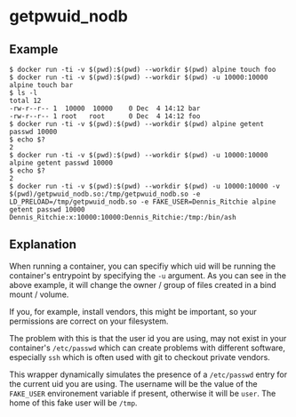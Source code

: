 getpwuid_nodb
=============

## Example

```
$ docker run -ti -v $(pwd):$(pwd) --workdir $(pwd) alpine touch foo
$ docker run -ti -v $(pwd):$(pwd) --workdir $(pwd) -u 10000:10000 alpine touch bar
$ ls -l
total 12
-rw-r--r-- 1  10000  10000    0 Dec  4 14:12 bar
-rw-r--r-- 1 root   root      0 Dec  4 14:12 foo
$ docker run -ti -v $(pwd):$(pwd) --workdir $(pwd) alpine getent passwd 10000
$ echo $?
2
$ docker run -ti -v $(pwd):$(pwd) --workdir $(pwd) -u 10000:10000 alpine getent passwd 10000
$ echo $?
2
$ docker run -ti -v $(pwd):$(pwd) --workdir $(pwd) -u 10000:10000 -v $(pwd)/getpwuid_nodb.so:/tmp/getpwuid_nodb.so -e LD_PRELOAD=/tmp/getpwuid_nodb.so -e FAKE_USER=Dennis_Ritchie alpine getent passwd 10000
Dennis_Ritchie:x:10000:10000:Dennis_Ritchie:/tmp:/bin/ash
```

## Explanation

When running a container, you can specifiy which uid will be running the container's entrypoint by specifying the `-u` argument.
As you can see in the above example, it will change the owner / group of files created in a bind mount / volume.

If you, for example, install vendors, this might be important, so your permissions are correct on your filesystem.

The problem with this is that the user id you are using, may not exist in your container's `/etc/passwd` which can create problems with different software, especially `ssh` which is often used with git to checkout private vendors.

This wrapper dynamically simulates the presence of a `/etc/passwd` entry for the current uid you are using. The username will be the value of the `FAKE_USER` environement variable if present, otherwise it will be `user`. The home of this fake user will be `/tmp`.